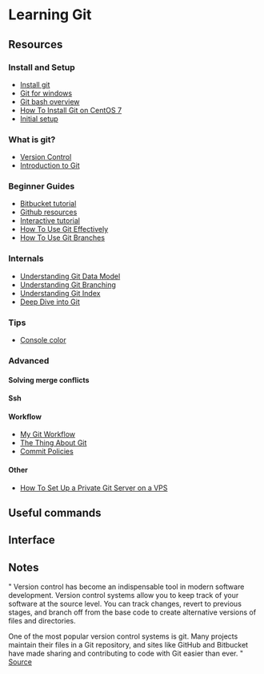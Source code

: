 # Learning Git

## Resources

### Install and Setup

- [Install git](https://www.atlassian.com/git/tutorials/install-git)
- [Git for windows](https://gitforwindows.org/)
- [Git bash overview](https://www.atlassian.com/git/tutorials/git-bash)
- [How To Install Git on CentOS 7](https://www.digitalocean.com/community/tutorials/how-to-install-git-on-centos-7)
- [Initial setup](https://git-scm.com/book/en/v2/Getting-Started-First-Time-Git-Setup)

### What is git?

- [Version Control](https://git-scm.com/book/en/v2/Getting-Started-About-Version-Control)
- [Introduction to Git](https://www.notion.so/Introduction-to-Git-ac396a0697704709a12b6a0e545db049)

### Beginner Guides

- [Bitbucket tutorial](https://www.atlassian.com/git/tutorials/learn-git-with-bitbucket-cloud)
- [Github resources](http://try.github.io/)
- [Interactive tutorial](https://learngitbranching.js.org/)
- [How To Use Git Effectively](https://www.digitalocean.com/community/tutorials/how-to-use-git-effectively)
- [How To Use Git Branches](https://www.digitalocean.com/community/tutorials/how-to-use-git-branches)

### Internals

- [Understanding Git Data Model](https://hackernoon.com/https-medium-com-zspajich-understanding-git-data-model-95eb16cc99f5)
- [Understanding Git Branching](https://hackernoon.com/understanding-git-branching-2662f5882f9)
- [Understanding Git Index](https://hackernoon.com/understanding-git-index-4821a0765cf)
- [Deep Dive into Git](https://www.youtube.com/watch?v=dBSHLb1B8sw)

### Tips

- [Console color](https://stackoverflow.com/questions/10998792/how-to-color-the-git-console#13075208)

### Advanced

#### Solving merge conflicts

#### Ssh

#### Workflow

- [My Git Workflow](https://blog.osteele.com/2008/05/my-git-workflow/)
- [The Thing About Git](https://tomayko.com/blog/2008/the-thing-about-git)
- [Commit Policies](https://blog.osteele.com/2008/05/commit-policies/)

#### Other

- [How To Set Up a Private Git Server on a VPS](https://www.digitalocean.com/community/tutorials/how-to-set-up-a-private-git-server-on-a-vps)

## Useful commands

## Interface

## Notes

"
Version control has become an indispensable tool in modern software
development. Version control systems allow you to keep track of your software
at the source level. You can track changes, revert to previous stages, and
branch off from the base code to create alternative versions of files and
directories.

One of the most popular version control systems is git. Many projects maintain
their files in a Git repository, and sites like GitHub and Bitbucket have made
sharing and contributing to code with Git easier than ever.
"
[Source](https://www.digitalocean.com/community/tutorials/how-to-install-git-on-centos-7)
